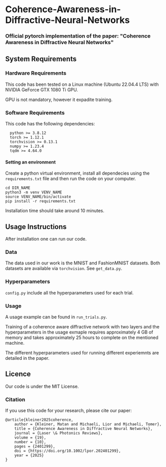 # Coherence-Awareness-in-Diffractive-Neural-Networks

### Official pytorch implementation of the paper: "Coherence Awareness in Diffractive Neural Networks"

## System Requirements 

### Hardware Requirements 

This code has been tested on a Linux machine (Ubuntu 22.04.4 LTS) with NVIDIA GeForce GTX 1080 Ti GPU. 

GPU is not mandatory, however it expadite training. 

### Software Requirements 

This code has the following dependencies: 
```
  python >= 3.8.12 
  torch >= 1.12.1
  torchvision >= 0.13.1
  numpy >= 1.23.4
  tqdm >= 4.64.0
```
#### Setting an environment 

Create a python virtual environment, install all dependecies using the `requirements.txt` file and then run the code on your computer. 

```
cd DIR_NAME
python3 -m venv VENV_NAME
source VENV_NAME/bin/activate
pip install -r requirements.txt 
```
Installation time should take around 10 minutes. 


## Usage Instructions  

After installation one can run our code. 

### Data

The data used in our work is the MNIST and FashionMNIST datasets. Both datasets are available via `torchvision`. See `get_data.py`. 

### Hyperparameters

`config.py` include all the hyperparameters used for each trial. 

### Usage

A usage example can be found in `run_trials.py`. 

Training of a coherence aware diffractive network with two layers and the hyperparameters in the usage exmaple requires approximately 4 GB of memory and takes approximately 25 hours to complete on the mentioned machine.

The different hyperparameters used for running different experiemnts are detailed in the paper. 

## Licence 

Our code is under the MIT License. 

### Citation 

If you use this code for your research, please cite our paper:

```
@article{kleiner2025coherence,
    author = {Kleiner, Matan and Michaeli, Lior and Michaeli, Tomer},
    title = {Coherence Awareness in Diffractive Neural Networks},
    journal = {Laser \& Photonics Reviews},
    volume = {19},
    number = {10},
    pages = {2401299},
    doi = {https://doi.org/10.1002/lpor.202401299},
    year = {2025}
}
```
